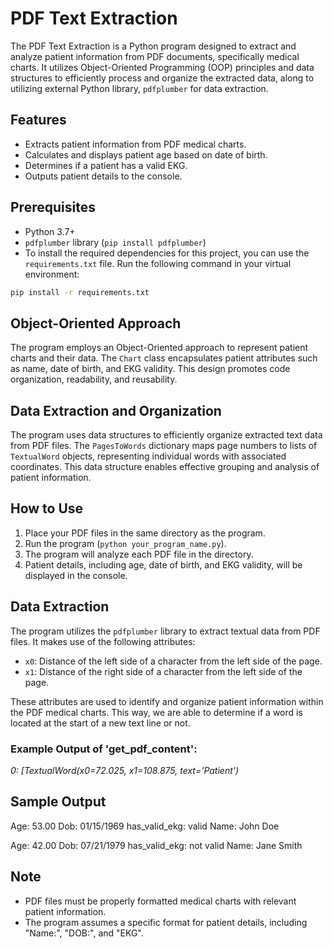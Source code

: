 # PDF Text Extraction

The PDF Text Extraction is a Python program designed to extract and analyze patient information from PDF documents, specifically medical charts. It utilizes Object-Oriented Programming (OOP) principles and data structures to efficiently process and organize the extracted data, along to utilizing external Python library, `pdfplumber` for data extraction.

## Features

- Extracts patient information from PDF medical charts.
- Calculates and displays patient age based on date of birth.
- Determines if a patient has a valid EKG.
- Outputs patient details to the console.

## Prerequisites

- Python 3.7+
- `pdfplumber` library (`pip install pdfplumber`)
- To install the required dependencies for this project, you can use the `requirements.txt` file. Run the following command in your virtual environment:

```bash
pip install -r requirements.txt
```

## Object-Oriented Approach

The program employs an Object-Oriented approach to represent patient charts and their data. The `Chart` class encapsulates patient attributes such as name, date of birth, and EKG validity. This design promotes code organization, readability, and reusability.

## Data Extraction and Organization

The program uses data structures to efficiently organize extracted text data from PDF files. The `PagesToWords` dictionary maps page numbers to lists of `TextualWord` objects, representing individual words with associated coordinates. This data structure enables effective grouping and analysis of patient information.

## How to Use

1. Place your PDF files in the same directory as the program.
2. Run the program (`python your_program_name.py`).
3. The program will analyze each PDF file in the directory.
4. Patient details, including age, date of birth, and EKG validity, will be displayed in the console.

## Data Extraction

The program utilizes the `pdfplumber` library to extract textual data from PDF files. It makes use of the following attributes:

- `x0`: Distance of the left side of a character from the left side of the page.
- `x1`: Distance of the right side of a character from the left side of the page.

These attributes are used to identify and organize patient information within the PDF medical charts. This way, we are able to determine if a word is located at the start of a new text line or not.

### Example Output of 'get_pdf_content':

_0: [TextualWord(x0=72.025, x1=108.875, text='Patient')_

## Sample Output

Age: 53.00
Dob: 01/15/1969
has_valid_ekg: valid
Name: John Doe

Age: 42.00
Dob: 07/21/1979
has_valid_ekg: not valid
Name: Jane Smith

## Note

- PDF files must be properly formatted medical charts with relevant patient information.
- The program assumes a specific format for patient details, including "Name:", "DOB:", and "EKG".

```

```
